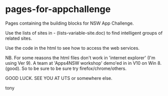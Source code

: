 pages-for-appchallenge
======================

Pages containing the building blocks for NSW App Challenge.

Use the lists of sites  in - (lists-variable-site.doc) to find intelligent groups of related sites.

Use the code in the html to see how to access the web services.

NB. For some reasons the html files don't work in 'internet explorer' (I'm using Ver 9). A team at 'Apps4NSW workshop' demo'ed in in V10 on Win 8. (good).
So to be sure to be sure try firefox/chrome/others.

GOOD LUCK.
SEE YOU AT UTS or somewhere else.

tony

